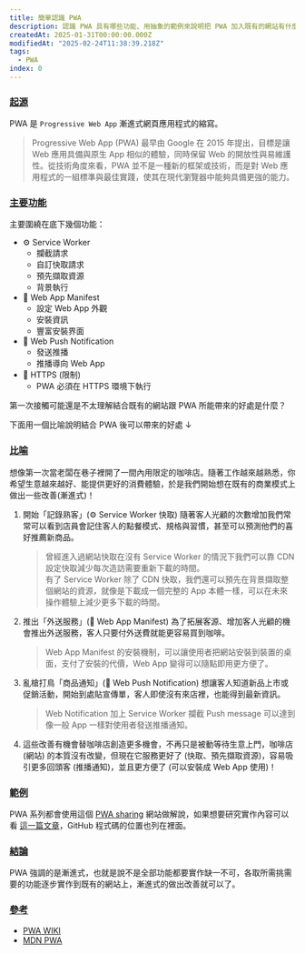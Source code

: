 ```yaml
---
title: 簡單認識 PWA
description: 認識 PWA 具有哪些功能、用抽象的範例來說明把 PWA 加入既有的網站有什麼好處
createdAt: 2025-01-31T00:00:00.000Z
modifiedAt: "2025-02-24T11:38:39.218Z"
tags:
  - PWA
index: 0
---
```


### [起源](#come-from)

PWA 是 `Progressive Web App` 漸進式網頁應用程式的縮寫。

> Progressive Web App (PWA) 最早由 Google 在 2015 年提出，目標是讓 Web 應用具備與原生 App 相似的體驗，同時保留 Web 的開放性與易維護性。從技術角度來看，PWA 並不是一種新的框架或技術，而是對 Web 應用程式的一組標準與最佳實踐，使其在現代瀏覽器中能夠具備更強的能力。

### [主要功能](#core-tech)

主要圍繞在底下幾個功能：

- ⚙️ Service Worker
  - 攔截請求
  - 自訂快取請求
  - 預先擷取資源
  - 背景執行
- 📱 Web App Manifest
  - 設定 Web App 外觀
  - 安裝資訊
  - 豐富安裝界面
- 🔔 Web Push Notification
  - 發送推播
  - 推播導向 Web App
- 🔐 HTTPS (限制)
  - PWA 必須在 HTTPS 環境下執行

第一次接觸可能還是不太理解結合既有的網站跟 PWA 所能帶來的好處是什麼？

下面用一個比喻說明結合 PWA 後可以帶來的好處 ↓

### [比喻](#simile)

想像第一次當老闆在巷子裡開了一間內用限定的咖啡店。隨著工作越來越熟悉，你希望生意越來越好、能提供更好的消費體驗，於是我們開始想在既有的商業模式上做出一些改善(漸進式)！

1. 開始「記錄熟客」(⚙️ Service Worker 快取)
   隨著客人光顧的次數增加我們常常可以看到店員會記住客人的點餐模式、規格與習慣，甚至可以預測他們的喜好推薦新商品。

   > 曾經進入過網站快取在沒有 Service Worker 的情況下我們可以靠 CDN 設定快取減少每次造訪需要重新下載的時間。  
   > 有了 Service Worker 除了 CDN 快取，我們還可以預先在背景擷取整個網站的資源，就像是下載成一個完整的 App 本體一樣，可以在未來操作體驗上減少更多下載的時間。

1. 推出「外送服務」(📱 Web App Manifest)
   為了拓展客源、增加客人光顧的機會推出外送服務，客人只要付外送費就能更容易買到咖啡。

   > Web App Manifest 的安裝機制，可以讓使用者把網站安裝到裝置的桌面，支付了安裝的代價，Web App 變得可以隨點即用更方便了。

1. 亂槍打鳥「商品通知」(🔔 Web Push Notification)
   想讓客人知道新品上市或促銷活動，開始到處貼宣傳單，客人即使沒有來店裡，也能得到最新資訊。

   > Web Notification 加上 Service Worker 攔截 Push message 可以達到像一般 App 一樣對使用者發送推播通知。

1. 這些改善有機會替咖啡店創造更多機會，不再只是被動等待生意上門，咖啡店 (網站) 的本質沒有改變，但現在它服務更好了 (快取、預先擷取資源)，容易吸引更多回頭客 (推播通知)，並且更方便了 (可以安裝成 Web App 使用)！

### [範例](#example)

PWA 系列都會使用這個 [PWA sharing](https://pwa-sharing.pages.dev/) 網站做解說，如果想要研究實作內容可以看 [這一篇文章](/article/pwa/example/)，GitHub 程式碼的位置也列在裡面。

### [結論](#conclusion)

PWA 強調的是漸進式，也就是說不是全部功能都要實作缺一不可，各取所需挑需要的功能逐步實作到既有的網站上，漸進式的做出改善就可以了。

### [參考](#reference)

- [PWA WIKI](https://zh.wikipedia.org/zh-tw/漸進式網路應用程式)
- [MDN PWA](https://developer.mozilla.org/zh-TW/docs/Web/Progressive_web_apps)
